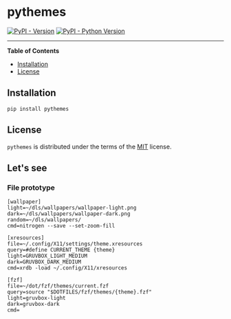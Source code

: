# pythemes

[![PyPI - Version](https://img.shields.io/pypi/v/pythemes.svg)](https://pypi.org/project/pythemes)
[![PyPI - Python Version](https://img.shields.io/pypi/pyversions/pythemes.svg)](https://pypi.org/project/pythemes)

---

**Table of Contents**

- [Installation](#installation)
- [License](#license)

## Installation

```console
pip install pythemes
```

## License

`pythemes` is distributed under the terms of the [MIT](https://spdx.org/licenses/MIT.html) license.

## Let's see

### File prototype

```dosini
[wallpaper]
light=~/dls/wallpapers/wallpaper-light.png
dark=~/dls/wallpapers/wallpaper-dark.png
random=~/dls/wallpapers/
cmd=nitrogen --save --set-zoom-fill

[xresources]
file=~/.config/X11/settings/theme.xresources
query=#define CURRENT_THEME {theme}
light=GRUVBOX_LIGHT_MEDIUM
dark=GRUVBOX_DARK_MEDIUM
cmd=xrdb -load ~/.config/X11/xresources

[fzf]
file=~/dot/fzf/themes/current.fzf
query=source "$DOTFILES/fzf/themes/{theme}.fzf"
light=gruvbox-light
dark=gruvbox-dark
cmd=
```

